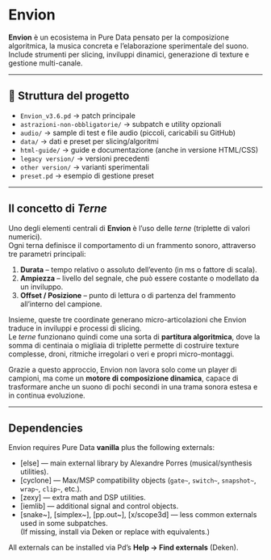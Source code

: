 # Envion

**Envion** è un ecosistema in Pure Data pensato per la composizione algoritmica, la musica concreta e l’elaborazione sperimentale del suono.  
Include strumenti per slicing, inviluppi dinamici, generazione di texture e gestione multi-canale.

---

## 📂 Struttura del progetto

- `Envion_v3.6.pd` → patch principale  
- `astrazioni-non-obbligatorie/` → subpatch e utility opzionali  
- `audio/` → sample di test e file audio (piccoli, caricabili su GitHub)  
- `data/` → dati e preset per slicing/algoritmi  
- `html-guide/` → guide e documentazione (anche in versione HTML/CSS)  
- `legacy version/` → versioni precedenti  
- `other version/` → varianti sperimentali  
- `preset.pd` → esempio di gestione preset


---

##  Il concetto di *Terne*

Uno degli elementi centrali di **Envion** è l’uso delle *terne* (triplette di valori numerici).  
Ogni terna definisce il comportamento di un frammento sonoro, attraverso tre parametri principali:

1. **Durata** – tempo relativo o assoluto dell’evento (in ms o fattore di scala).  
2. **Ampiezza** – livello del segnale, che può essere costante o modellato da un inviluppo.  
3. **Offset / Posizione** – punto di lettura o di partenza del frammento all’interno del campione.

Insieme, queste tre coordinate generano micro-articolazioni che Envion traduce in inviluppi e processi di slicing.  
Le *terne* funzionano quindi come una sorta di **partitura algoritmica**, dove la somma di centinaia o migliaia di triplette permette di costruire texture complesse, droni, ritmiche irregolari o veri e propri micro-montaggi.

 Grazie a questo approccio, Envion non lavora solo come un player di campioni, ma come un **motore di composizione dinamica**, capace di trasformare anche un suono di pochi secondi in una trama sonora estesa e in continua evoluzione.


---

## Dependencies

Envion requires Pure Data **vanilla** plus the following externals:

- [else] — main external library by Alexandre Porres (musical/synthesis utilities).
- [cyclone] — Max/MSP compatibility objects (`gate~`, `switch~`, `snapshot~`, `wrap~`, `clip~`, etc.).
- [zexy] — extra math and DSP utilities.
- [iemlib] — additional signal and control objects.
- [snake~], [simplex~], [pp.out~], [x/scope3d] — less common externals used in some subpatches.  
  (If missing, install via Deken or replace with equivalents.)

 All externals can be installed via Pd’s **Help → Find externals** (Deken).
